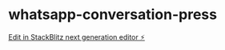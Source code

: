 # whatsapp-conversation-press

[Edit in StackBlitz next generation editor ⚡️](https://stackblitz.com/~/github.com/Protospi/whatsapp-conversation-press)
